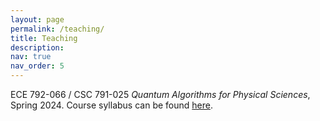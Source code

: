 ```yaml
---
layout: page
permalink: /teaching/
title: Teaching
description: 
nav: true
nav_order: 5
---
```


ECE 792-066 / CSC 791-025 _Quantum Algorithms for Physical Sciences_, Spring 2024. Course syllabus can be found [here](/assets/pdf/ECE_792-066_CSC_791-025_QA4PS.pdf).
